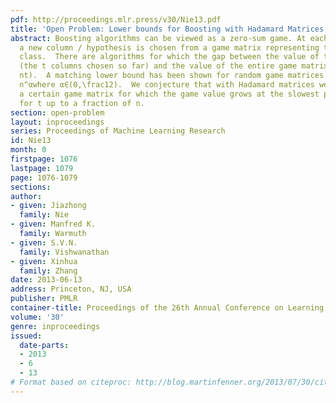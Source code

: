 ```yaml
---
pdf: http://proceedings.mlr.press/v30/Nie13.pdf
title: 'Open Problem: Lower bounds for Boosting with Hadamard Matrices '
abstract: Boosting algorithms can be viewed as a zero-sum game. At each iteration
  a new column / hypothesis is chosen from a game matrix representing the entire hypotheses
  class.  There are algorithms for which the gap between the value of the sub-matrix
  (the t columns chosen so far) and the value of the entire game matrix is O(\sqrt\frac\log
  nt).  A matching lower bound has been shown for random game matrices for t up to
  n^αwhere α∈(0,\frac12).  We conjecture that with Hadamard matrices we can build
  a certain game matrix for which the game value grows at the slowest possible rate
  for t up to a fraction of n.
section: open-problem
layout: inproceedings
series: Proceedings of Machine Learning Research
id: Nie13
month: 0
firstpage: 1076
lastpage: 1079
page: 1076-1079
sections: 
author:
- given: Jiazhong
  family: Nie
- given: Manfred K.
  family: Warmuth
- given: S.V.N.
  family: Vishwanathan
- given: Xinhua
  family: Zhang
date: 2013-06-13
address: Princeton, NJ, USA
publisher: PMLR
container-title: Proceedings of the 26th Annual Conference on Learning Theory
volume: '30'
genre: inproceedings
issued:
  date-parts:
  - 2013
  - 6
  - 13
# Format based on citeproc: http://blog.martinfenner.org/2013/07/30/citeproc-yaml-for-bibliographies/
---
```

